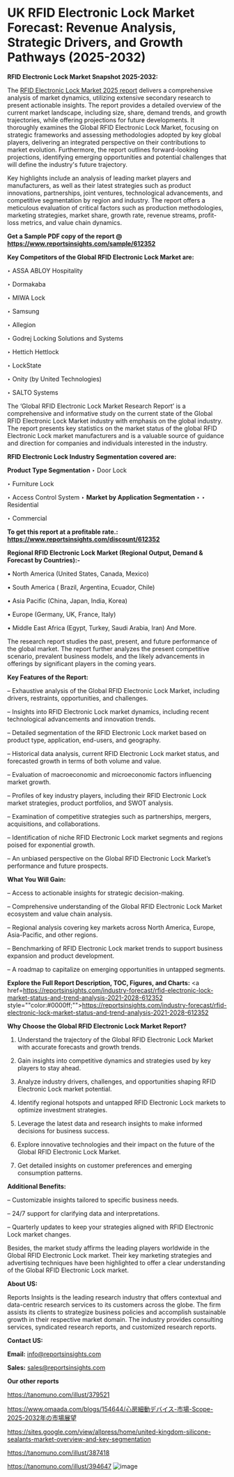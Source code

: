 # UK RFID Electronic Lock Market Forecast: Revenue Analysis, Strategic Drivers, and Growth Pathways (2025-2032)

<strong>RFID Electronic Lock Market Snapshot 2025-2032:</strong>

The <a href=https://www.reportsinsights.com/sample/612352>RFID Electronic Lock Market 2025 report</a> delivers a comprehensive analysis of market dynamics, utilizing extensive secondary research to present actionable insights. The report provides a detailed overview of the current market landscape, including size, share, demand trends, and growth trajectories, while offering projections for future developments. It thoroughly examines the Global RFID Electronic Lock Market, focusing on strategic frameworks and assessing methodologies adopted by key global players, delivering an integrated perspective on their contributions to market evolution. Furthermore, the report outlines forward-looking projections, identifying emerging opportunities and potential challenges that will define the industry's future trajectory.

Key highlights include an analysis of leading market players and manufacturers, as well as their latest strategies such as product innovations, partnerships, joint ventures, technological advancements, and competitive segmentation by region and industry. The report offers a meticulous evaluation of critical factors such as production methodologies, marketing strategies, market share, growth rate, revenue streams, profit-loss metrics, and value chain dynamics.

<strong>Get a Sample PDF copy of the report @ <a href=https://www.reportsinsights.com/sample/612352 style=color:#0000ff;>https://www.reportsinsights.com/sample/612352</a></strong>

<strong>Key Competitors of the Global RFID Electronic Lock Market are:</strong>

‣ ASSA ABLOY Hospitality

‣ Dormakaba

‣ MIWA Lock

‣ Samsung

‣ Allegion

‣ Godrej Locking Solutions and Systems

‣ Hettich Hettlock

‣ LockState

‣ Onity (by United Technologies)

‣ SALTO Systems

The ‘Global RFID Electronic Lock Market Research Report’ is a comprehensive and informative study on the current state of the Global RFID Electronic Lock Market industry with emphasis on the global industry. The report presents key statistics on the market status of the global RFID Electronic Lock market manufacturers and is a valuable source of guidance and direction for companies and individuals interested in the industry.

<strong>RFID Electronic Lock Industry Segmentation covered are:</strong>

<strong>Product Type Segmentation</strong>
‣
Door Lock

‣ Furniture Lock

‣ Access Control System
‣ 
<strong>Market by Application Segmentation</strong>
‣
‣  Residential

‣ Commercial

<strong>To get this report at a profitable rate.: <a href=https://www.reportsinsights.com/discount/612352 style=color:#0000ff;>https://www.reportsinsights.com/discount/612352</a></strong>

<strong>Regional RFID Electronic Lock Market (Regional Output, Demand &amp; Forecast by Countries):-</strong>

• North America (United States, Canada, Mexico)

• South America ( Brazil, Argentina, Ecuador, Chile)

• Asia Pacific (China, Japan, India, Korea)

• Europe (Germany, UK, France, Italy)

• Middle East Africa (Egypt, Turkey, Saudi Arabia, Iran) And More.

The research report studies the past, present, and future performance of the global market. The report further analyzes the present competitive scenario, prevalent business models, and the likely advancements in offerings by significant players in the coming years.

<strong>Key Features of the Report:</strong>

– Exhaustive analysis of the Global RFID Electronic Lock Market, including drivers, restraints, opportunities, and challenges.

– Insights into RFID Electronic Lock market dynamics, including recent technological advancements and innovation trends.

– Detailed segmentation of the RFID Electronic Lock market based on product type, application, end-users, and geography.

– Historical data analysis, current RFID Electronic Lock market status, and forecasted growth in terms of both volume and value.

– Evaluation of macroeconomic and microeconomic factors influencing market growth.

– Profiles of key industry players, including their RFID Electronic Lock market strategies, product portfolios, and SWOT analysis.

– Examination of competitive strategies such as partnerships, mergers, acquisitions, and collaborations.

– Identification of niche RFID Electronic Lock market segments and regions poised for exponential growth.

– An unbiased perspective on the Global RFID Electronic Lock Market’s performance and future prospects.

<strong>What You Will Gain:</strong>

– Access to actionable insights for strategic decision-making.

– Comprehensive understanding of the Global RFID Electronic Lock Market ecosystem and value chain analysis.

– Regional analysis covering key markets across North America, Europe, Asia-Pacific, and other regions.

– Benchmarking of RFID Electronic Lock market trends to support business expansion and product development.

– A roadmap to capitalize on emerging opportunities in untapped segments.

<strong>Explore the Full Report Description, TOC, Figures, and Charts:</strong>
<a href=https://reportsinsights.com/industry-forecast/rfid-electronic-lock-market-status-and-trend-analysis-2021-2028-612352 style=""color:#0000ff;"">https://reportsinsights.com/industry-forecast/rfid-electronic-lock-market-status-and-trend-analysis-2021-2028-612352</a>

<strong>Why Choose the Global RFID Electronic Lock Market Report?</strong>

1. Understand the trajectory of the Global RFID Electronic Lock Market with accurate forecasts and growth trends.

2. Gain insights into competitive dynamics and strategies used by key players to stay ahead.

3. Analyze industry drivers, challenges, and opportunities shaping RFID Electronic Lock market potential.

4. Identify regional hotspots and untapped RFID Electronic Lock markets to optimize investment strategies.

5. Leverage the latest data and research insights to make informed decisions for business success.

6. Explore innovative technologies and their impact on the future of the Global RFID Electronic Lock Market.

7. Get detailed insights on customer preferences and emerging consumption patterns.

<strong>Additional Benefits:</strong>

– Customizable insights tailored to specific business needs.

– 24/7 support for clarifying data and interpretations.

– Quarterly updates to keep your strategies aligned with RFID Electronic Lock market changes.

Besides, the market study affirms the leading players worldwide in the Global RFID Electronic Lock market. Their key marketing strategies and advertising techniques have been highlighted to offer a clear understanding of the Global RFID Electronic Lock market.

<strong><strong>About US</strong>:</strong>

Reports Insights is the leading research industry that offers contextual and data-centric research services to its customers across the globe. The firm assists its clients to strategize business policies and accomplish sustainable growth in their respective market domain. The industry provides consulting services, syndicated research reports, and customized research reports.

<strong>Contact US:</strong>

<p class=><b>Email:</b> <a href=mailto:info@reportsinsights.com>info@reportsinsights.com</a></p>
<p class=><b>Sales:</b> <a href=mailto:sales@reportsinsights.com>sales@reportsinsights.com</a></p>

<strong>Our other reports</strong>

<a href=https://tanomuno.com/illust/379521>https://tanomuno.com/illust/379521</a>

<a href=https://www.omaada.com/blogs/154644/心房細動デバイス-市場-Scope-2025-2032年の市場展望>https://www.omaada.com/blogs/154644/心房細動デバイス-市場-Scope-2025-2032年の市場展望</a>

<a href=https://sites.google.com/view/allpress/home/united-kingdom-silicone-sealants-market-overview-and-key-segmentation>https://sites.google.com/view/allpress/home/united-kingdom-silicone-sealants-market-overview-and-key-segmentation</a>

<a href=https://tanomuno.com/illust/387418>https://tanomuno.com/illust/387418</a>

<a href=https://tanomuno.com/illust/394647>https://tanomuno.com/illust/394647</a>
![image](https://github.com/user-attachments/assets/6ad2d117-50c9-494c-9232-a6297ae10470)
